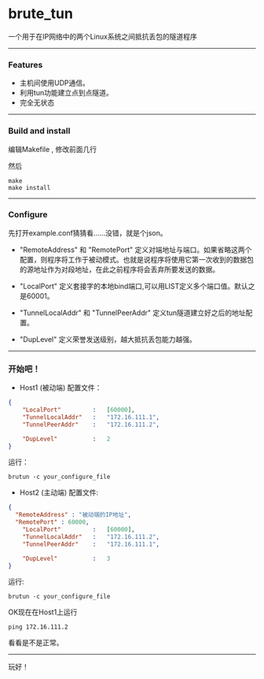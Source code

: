 # brute_tun
一个用于在IP网络中的两个Linux系统之间抵抗丢包的隧道程序

---

### Features
 * 主机间使用UDP通信。
 * 利用tun功能建立点到点隧道。
 * 完全无状态
 
---

### Build and install
编辑Makefile , 修改前面几行

然后
```
make
make install
```

---

### Configure
先打开example.conf猜猜看……没错，就是个json。

* "RemoteAddress" 和 "RemotePort" 定义对端地址与端口。如果省略这两个配置，则程序将工作于被动模式。也就是说程序将使用它第一次收到的数据包的源地址作为对段地址，在此之前程序将会丢弃所要发送的数据。

* "LocalPort" 定义套接字的本地bind端口,可以用LIST定义多个端口值。默认之是60001。

* "TunnelLocalAddr" 和 "TunnelPeerAddr" 定义tun隧道建立好之后的地址配置。

* "DupLevel" 定义荣誉发送级别，越大抵抗丢包能力越强。

---

### 开始吧！
* Host1 (被动端)
配置文件：
```json
{
	"LocalPort"			:	[60000],
	"TunnelLocalAddr"	:	"172.16.111.1",
	"TunnelPeerAddr"	:	"172.16.111.2",

	"DupLevel"			:	2
}
```
运行：
```shell
brutun -c your_configure_file
```

* Host2 (主动端)
配置文件:
```json
{
  "RemoteAddress" : "被动端的IP地址",
  "RemotePort" : 60000,
	"LocalPort"			:	[60000],
	"TunnelLocalAddr"	:	"172.16.111.2",
	"TunnelPeerAddr"	:	"172.16.111.1",

	"DupLevel"			:	3
}
```

运行:
```shell
brutun -c your_configure_file
```

OK现在在Host1上运行
```
ping 172.16.111.2
```
看看是不是正常。

---

玩好！
